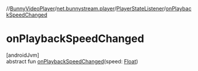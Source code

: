 //[BunnyVideoPlayer](../../../index.md)/[net.bunnystream.player](../index.md)/[PlayerStateListener](index.md)/[onPlaybackSpeedChanged](on-playback-speed-changed.md)

# onPlaybackSpeedChanged

[androidJvm]\
abstract fun [onPlaybackSpeedChanged](on-playback-speed-changed.md)(speed: [Float](https://kotlinlang.org/api/latest/jvm/stdlib/kotlin-stdlib/kotlin/-float/index.html))
